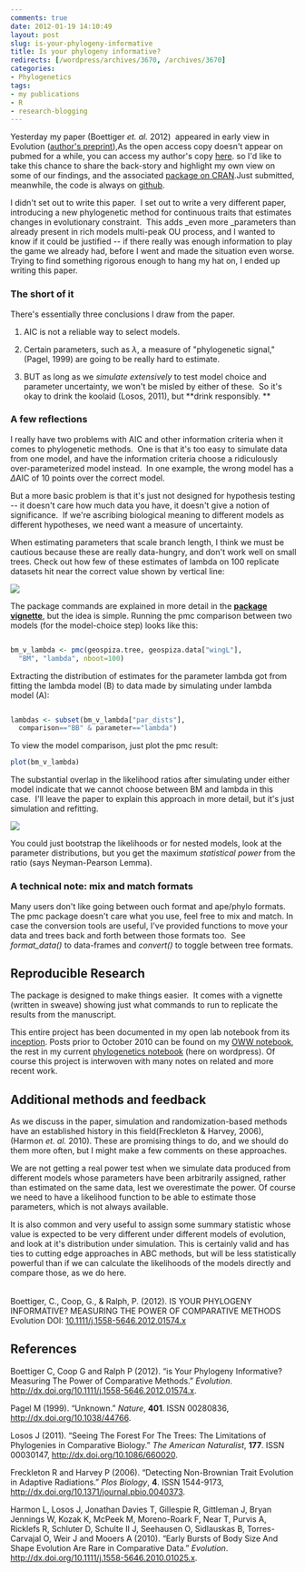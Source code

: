 ```yaml
---
comments: true
date: 2012-01-19 14:10:49
layout: post
slug: is-your-phylogeny-informative
title: Is your phylogeny informative?
redirects: [/wordpress/archives/3670, /archives/3670]
categories:
- Phylogenetics
tags:
- my publications
- R
- research-blogging
---
```


Yesterday my paper (Boettiger _et. al._ 2012)  appeared in early view in Evolution ([author's preprint](http://www.mendeley.com/download/public/98752/4485545655/9a209c7dd29980fd2e47c06eb8b2d1d7dd6f70d4/dl.pdf)),As the open access copy doesn't appear on pubmed for a while, you can access my author's copy [here](http://www.mendeley.com/download/public/98752/4485545655/9a209c7dd29980fd2e47c06eb8b2d1d7dd6f70d4/dl.pdf). so I'd like to take this chance to share the back-story and highlight my own view on some of our findings, and the associated [package on CRAN](http://cran.r-project.org/web/packages/pmc/index.html).Just submitted, meanwhile, the code is always on [github](https://github.com/cboettig/pmc).

I didn't set out to write this paper.  I set out to write a very different paper, introducing a new phylogenetic method for continuous traits that estimates changes in evolutionary constraint.  This adds _even more _parameters than already present in rich models multi-peak OU process, and I wanted to know if it could be justified -- if there really was enough information to play the game we already had, before I went and made the situation even worse.  Trying to find something rigorous enough to hang my hat on, I ended up writing this paper.  


### The short of it


There's essentially three conclusions I draw from the paper.



	
  1. AIC is not a reliable way to select models.

	
  2. Certain parameters, such as $\lambda$, a measure of "phylogenetic signal," (Pagel, 1999) are going to be really hard to estimate.

	
  3. BUT as long as we _simulate extensively_ to test model choice and parameter uncertainty, we won't be misled by either of these.  So it's okay to drink the koolaid (Losos, 2011), but **drink responsibly.
**




### A few reflections


I really have two problems with AIC and other information criteria when it comes to phylogenetic methods.  One is that it's too easy to simulate data from one model, and have the information criteria choose a ridiculously over-parameterized model instead.  In one example, the wrong model has a $\Delta$AIC of 10 points over the correct model.

But a more basic problem is that it's just not designed for hypothesis testing -- it doesn't care how much data you have, it doesn't give a notion of significance.  If we're ascribing biological meaning to different models as different hypotheses, we need want a measure of uncertainty.

When estimating parameters that scale branch length, I think we must be cautious because these are really data-hungry, and don't work well on small trees. Check out how few of these estimates of lambda on 100 replicate datasets hit near the correct value shown by vertical line:

![]( http://farm8.staticflickr.com/7014/6727029515_bcfe58aedb_o.png )


The package commands are explained in more detail in the **[ package vignette](http://cran.r-project.org/web/packages/pmc/vignettes/pmc_tutorial.pdf)**, but the idea is simple. Running the pmc comparison between two models (for the model-choice step) looks like this:


```R

bm_v_lambda <- pmc(geospiza.tree, geospiza.data["wingL"],
  "BM", "lambda", nboot=100)

```


Extracting the distribution of estimates for the parameter lambda got from fitting the lambda model (B) to data made by simulating under lambda model (A):


```R

lambdas <- subset(bm_v_lambda["par_dists"],
  comparison=="BB" & parameter=="lambda")

```


To view the model comparison, just plot the pmc result:


```R
plot(bm_v_lambda)
```


The substantial overlap in the likelihood ratios after simulating under either model indicate that we cannot choose between BM and lambda in this case.  I'll leave the paper to explain this approach in more detail, but it's just simulation and refitting.

![]( http://farm8.staticflickr.com/7026/6727293465_4a2a545fdf_o.png )


You could just bootstrap the likelihoods or for nested models, look at the parameter distributions, but you get the maximum _statistical power_ from the ratio (says Neyman-Pearson Lemma).




### A technical note: mix and match formats


Many users don't like going between ouch format and ape/phylo formats. The pmc package doesn't care what you use, feel free to mix and match. In case the conversion tools are useful, I've provided functions to move your data and trees back and forth between those formats too.  See _format_data()_ to data-frames and _convert()_ to toggle between tree formats.


## Reproducible Research


The package is designed to make things easier.  It comes with a vignette (written in sweave) showing just what commands to run to replicate the results from the manuscript.

This entire project has been documented in my open lab notebook from its [inception](http://openwetware.org/wiki/User:Carl_Boettiger/Notebook/Comparative_Phylogenetics/2010/02/07). Posts prior to October 2010 can be found on my [OWW notebook](http://openwetware.org/wiki/User:Carl_Boettiger/Notebook/Comparative_Phylogenetics/2010), the rest in my current [phylogenetics notebook](http://www.carlboettiger.info/archives/category/phylogenetics) (here on wordpress). Of course this project is interwoven with many notes on related and more recent work.



##  Additional methods and feedback 


As we discuss in the paper, simulation and randomization-based methods have an established history in this field(Freckleton & Harvey, 2006), (Harmon _et. al._ 2010).  These are promising things to do, and we should do them more often, but I might make a few comments on these approaches.  

We are not getting a real power test when we simulate data produced from different models whose parameters have been arbitrarily assigned, rather than estimated on the same data, lest we overestimate the power.  Of course we need to have a likelihood function to be able to estimate those parameters, which is not always available.    

It is also common and very useful to assign some summary statistic whose value is expected to be very different under different models of evolution, and look at it's distribution under simulation.  This is certainly valid and has ties to cutting edge approaches in ABC methods, but will be less statistically powerful than if we can calculate the likelihoods of the models directly and compare those, as we do here.  




###### 
Boettiger, C., Coop, G., & Ralph, P. (2012). IS YOUR PHYLOGENY INFORMATIVE? MEASURING THE POWER OF COMPARATIVE METHODS Evolution DOI: [10.1111/j.1558-5646.2012.01574.x](http://dx.doi.org/10.1111/j.1558-5646.2012.01574.x)
## References

<p>Boettiger C, Coop G and Ralph P (2012).
&ldquo;is Your Phylogeny Informative? Measuring The Power of Comparative Methods.&rdquo;
<EM>Evolution</EM>.
<a href="http://dx.doi.org/10.1111/j.1558-5646.2012.01574.x">http://dx.doi.org/10.1111/j.1558-5646.2012.01574.x</a>.
<p>Pagel M (1999).
&ldquo;Unknown.&rdquo;
<EM>Nature</EM>, <B>401</B>.
ISSN 00280836, <a href="http://dx.doi.org/10.1038/44766">http://dx.doi.org/10.1038/44766</a>.
<p>Losos J (2011).
&ldquo;Seeing The Forest For The Trees: The Limitations of Phylogenies in Comparative Biology.&rdquo;
<EM>The American Naturalist</EM>, <B>177</B>.
ISSN 00030147, <a href="http://dx.doi.org/10.1086/660020">http://dx.doi.org/10.1086/660020</a>.
<p>Freckleton R and Harvey P (2006).
&ldquo;Detecting Non-Brownian Trait Evolution in Adaptive Radiations.&rdquo;
<EM>Plos Biology</EM>, <B>4</B>.
ISSN 1544-9173, <a href="http://dx.doi.org/10.1371/journal.pbio.0040373">http://dx.doi.org/10.1371/journal.pbio.0040373</a>.
<p>Harmon L, Losos J, Jonathan Davies T, Gillespie R, Gittleman J, Bryan Jennings W, Kozak K, McPeek M, Moreno-Roark F, Near T, Purvis A, Ricklefs R, Schluter D, Schulte II J, Seehausen O, Sidlauskas B, Torres-Carvajal O, Weir J and Mooers A (2010).
&ldquo;Early Bursts of Body Size And Shape Evolution Are Rare in Comparative Data.&rdquo;
<EM>Evolution</EM>.
<a href="http://dx.doi.org/10.1111/j.1558-5646.2010.01025.x">http://dx.doi.org/10.1111/j.1558-5646.2010.01025.x</a>.
